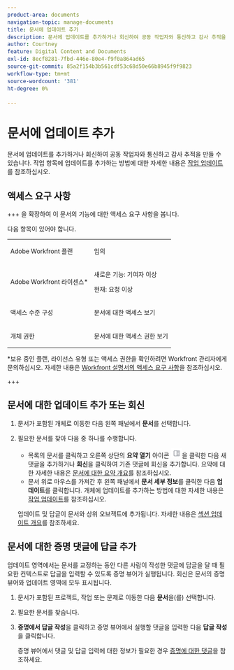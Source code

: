 ```yaml
---
product-area: documents
navigation-topic: manage-documents
title: 문서에 업데이트 추가
description: 문서에 업데이트를 추가하거나 회신하여 공동 작업자와 통신하고 감사 추적을 만들 수 있습니다. 작업 항목에 대한 업데이트 추가에 대한 자세한 내용은 작업 업데이트 를 참조하십시오.
author: Courtney
feature: Digital Content and Documents
exl-id: 8ecf8281-7fbd-446e-80e4-f9f0a864ad65
source-git-commit: 85a2f154b3b561cdf53c68d50e66b8945f9f9823
workflow-type: tm+mt
source-wordcount: '381'
ht-degree: 0%

---
```


# 문서에 업데이트 추가

<!--Audited: April, 2024-->

문서에 업데이트를 추가하거나 회신하여 공동 작업자와 통신하고 감사 추적을 만들 수 있습니다. 작업 항목에 업데이트를 추가하는 방법에 대한 자세한 내용은 [작업 업데이트](../../workfront-basics/updating-work-items-and-viewing-updates/update-work.md)를 참조하십시오.

## 액세스 요구 사항

+++ 을 확장하여 이 문서의 기능에 대한 액세스 요구 사항을 봅니다.

다음 항목이 있어야 합니다.

<table style="table-layout:auto"> 
 <col> 
 <col> 
 <tbody> 
  <tr> 
   <td role="rowheader">Adobe Workfront 플랜</td> 
   <td> <p> 임의</p> </td> 
  </tr> 
  <tr> 
   <td role="rowheader">Adobe Workfront 라이센스*</td> 
   <td> <p>새로운 기능: 기여자 이상</p> 
   <p>현재: 요청 이상</p>
   </td> 
  </tr> 
  <tr> 
   <td role="rowheader">액세스 수준 구성</td> 
   <td> <p>문서에 대한 액세스 보기</p> </td> 
  </tr>

<tr> 
   <td role="rowheader">개체 권한</td> 
   <td> <p>문서에 대한 액세스 권한 보기</p> </td> 
  </tr> 
 </tbody> 
</table>

*보유 중인 플랜, 라이선스 유형 또는 액세스 권한을 확인하려면 Workfront 관리자에게 문의하십시오. 자세한 내용은 [Workfront 설명서의 액세스 요구 사항](/help/quicksilver/administration-and-setup/add-users/access-levels-and-object-permissions/access-level-requirements-in-documentation.md)을 참조하십시오.

+++

## 문서에 대한 업데이트 추가 또는 회신

1. 문서가 포함된 개체로 이동한 다음 왼쪽 패널에서 **문서**&#x200B;를 선택합니다.
1. 필요한 문서를 찾아 다음 중 하나를 수행합니다.

   * 목록의 문서를 클릭하고 오른쪽 상단의 **요약 열기** 아이콘 ![요약 열기 아이콘](assets/qs-summary-in-new-toolbar-small.png)을 클릭한 다음 새 댓글을 추가하거나 **회신**&#x200B;을 클릭하여 기존 댓글에 회신을 추가합니다. 요약에 대한 자세한 내용은 [문서에 대한 요약 개요](../../documents/managing-documents/summary-for-documents.md)를 참조하십시오.
   * 문서 위로 마우스를 가져간 후 왼쪽 패널에서 **문서 세부 정보**&#x200B;를 클릭한 다음 **업데이트**&#x200B;를 클릭합니다.
개체에 업데이트를 추가하는 방법에 대한 자세한 내용은 [작업 업데이트](../../workfront-basics/updating-work-items-and-viewing-updates/update-work.md)를 참조하십시오.

   업데이트 및 답글이 문서와 상위 오브젝트에 추가됩니다. 자세한 내용은 [섹션 업데이트 개요](../../workfront-basics/updating-work-items-and-viewing-updates/updates-tab-overview.md)를 참조하세요.


## 문서에 대한 증명 댓글에 답글 추가

업데이트 영역에서는 문서를 교정하는 동안 다른 사람이 작성한 댓글에 답글을 달 때 필요한 컨텍스트로 답글을 입력할 수 있도록 증명 뷰어가 실행됩니다. 회신은 문서의 증명 뷰어와 업데이트 영역에 모두 표시됩니다.

1. 문서가 포함된 프로젝트, 작업 또는 문제로 이동한 다음 **문서**&#x200B;을(를) 선택합니다.
1. 필요한 문서를 찾습니다.

1. **증명에서 답글 작성**&#x200B;을 클릭하고 증명 뷰어에서 실행할 댓글을 입력한 다음 **답글 작성**&#x200B;을 클릭합니다.

   증명 뷰어에서 댓글 및 답글 입력에 대한 정보가 필요한 경우 [증명에 대한 댓글](../../review-and-approve-work/proofing/reviewing-proofs-within-workfront/comment-on-a-proof/comment-on-proof-1.md)을 참조하세요.
